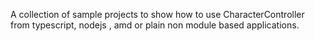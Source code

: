 A collection of sample  projects to show how to use CharacterController from typescript, nodejs , amd or plain non module based applications.

